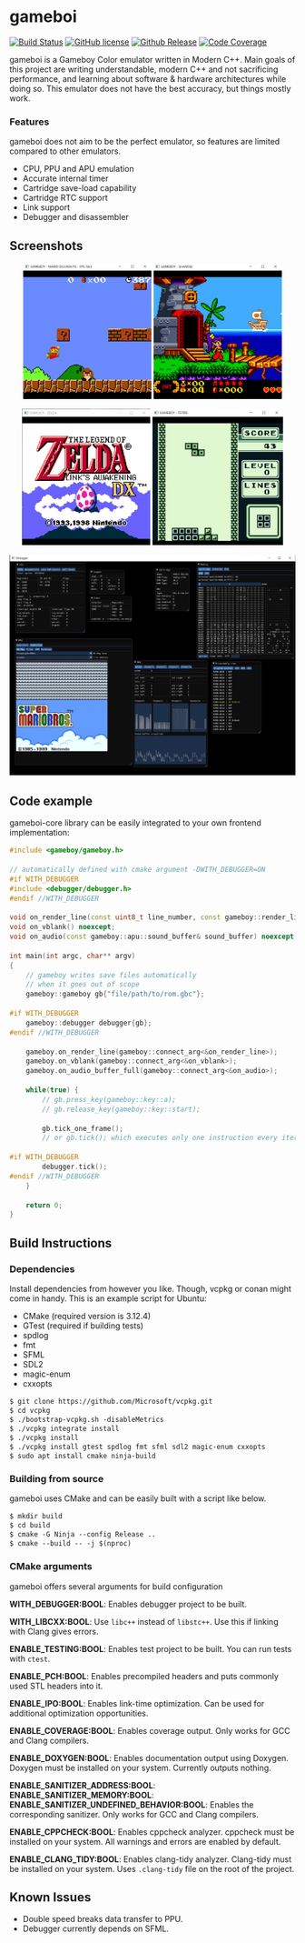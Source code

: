 # gameboi

[![Build Status](https://travis-ci.com/emrsmsrli/gameboi.svg?branch=master)](https://travis-ci.com/emrsmsrli/gameboi)
[![GitHub license](https://img.shields.io/github/license/Naereen/StrapDown.js.svg)](https://github.com/emrsmsrli/gameboi/blob/master/LICENSE)
[![Github Release](https://img.shields.io/github/v/release/emrsmsrli/gameboi)](https://github.com/emrsmsrli/gameboi/releases)
[![Code Coverage](https://img.shields.io/codecov/c/gh/emrsmsrli/gameboi)](https://codecov.io/gh/emrsmsrli/gameboi)

gameboi is a Gameboy Color emulator written in Modern C++. Main goals of this project are 
writing understandable, modern C++ and not sacrificing performance, 
and learning about software & hardware architectures while doing so. 
This emulator does not have the best accuracy, but things mostly work.

### Features

gameboi does not aim to be the perfect emulator, 
so features are limited compared to other emulators.

- CPU, PPU and APU emulation
- Accurate internal timer
- Cartridge save-load capability
- Cartridge RTC support
- Link support
- Debugger and disassembler

## Screenshots

<p align="center">
    <img src="screenshots/mario.png" height=240 />
    <img src="screenshots/shantae.png" height=240 />
</p>
<p align="center">
    <img src="screenshots/zelda.png" height=240 />
    <img src="screenshots/tetris.png" height=240 />
</p>
<p align="center">
    <img src="screenshots/debugger.png" width=750 />
</p>

## Code example

gameboi-core library can be easily integrated to your own frontend implementation:
```cpp
#include <gameboy/gameboy.h>

// automatically defined with cmake argument -DWITH_DEBUGGER=ON
#if WITH_DEBUGGER
#include <debugger/debugger.h>
#endif //WITH_DEBUGGER

void on_render_line(const uint8_t line_number, const gameboy::render_line& line) noexcept;
void on_vblank() noexcept;
void on_audio(const gameboy::apu::sound_buffer& sound_buffer) noexcept;

int main(int argc, char** argv) 
{
    // gameboy writes save files automatically 
    // when it goes out of scope
    gameboy::gameboy gb{"file/path/to/rom.gbc"};

#if WITH_DEBUGGER
    gameboy::debugger debugger{gb};
#endif //WITH_DEBUGGER

    gameboy.on_render_line(gameboy::connect_arg<&on_render_line>);
    gameboy.on_vblank(gameboy::connect_arg<&on_vblank>);
    gameboy.on_audio_buffer_full(gameboy::connect_arg<&on_audio>);

    while(true) {
        // gb.press_key(gameboy::key::a);
        // gb.release_key(gameboy::key::start);

        gb.tick_one_frame();
        // or gb.tick(); which executes only one instruction every iteration

#if WITH_DEBUGGER
        debugger.tick();
#endif //WITH_DEBUGGER
    }

    return 0;
}
```

## Build Instructions

### Dependencies

Install dependencies from however you like. Though, vcpkg or conan might come in handy.
This is an example script for Ubuntu:

- CMake (required version is 3.12.4)
- GTest (required if building tests)
- spdlog
- fmt
- SFML
- SDL2
- magic-enum
- cxxopts

```shell script
$ git clone https://github.com/Microsoft/vcpkg.git
$ cd vcpkg
$ ./bootstrap-vcpkg.sh -disableMetrics
$ ./vcpkg integrate install
$ ./vcpkg install
$ ./vcpkg install gtest spdlog fmt sfml sdl2 magic-enum cxxopts
$ sudo apt install cmake ninja-build
```

### Building from source

gameboi uses CMake and can be easily built with a script like below.

```shell script
$ mkdir build
$ cd build
$ cmake -G Ninja --config Release ..
$ cmake --build -- -j $(nproc)
```

### CMake arguments

gameboi offers several arguments for build configuration

**WITH_DEBUGGER:BOOL**: Enables debugger project to be built.

**WITH_LIBCXX:BOOL**: Use `libc++` instead of `libstc++`. 
Use this if linking with Clang gives errors.

**ENABLE_TESTING:BOOL**: Enables test project to be built. You can run tests with `ctest`.

**ENABLE_PCH:BOOL**: Enables precompiled headers and puts commonly used STL headers into it.

**ENABLE_IPO:BOOL**: Enables link-time optimization. 
Can be used for additional optimization opportunities.

**ENABLE_COVERAGE:BOOL**: Enables coverage output. Only works for GCC and Clang compilers.

**ENABLE_DOXYGEN:BOOL**: Enables documentation output using Doxygen. 
Doxygen must be installed on your system. 
Currently outputs nothing.

**ENABLE_SANITIZER_ADDRESS:BOOL**: \
**ENABLE_SANITIZER_MEMORY:BOOL**: \
**ENABLE_SANITIZER_UNDEFINED_BEHAVIOR:BOOL**: 
Enables the corresponding sanitizer. Only works for GCC and Clang compilers.

**ENABLE_CPPCHECK:BOOL**: Enables cppcheck analyzer. cppcheck must be installed on your system. 
All warnings and errors are enabled by default.

**ENABLE_CLANG_TIDY:BOOL**: Enables clang-tidy analyzer. 
Clang-tidy must be installed on your system. 
Uses `.clang-tidy` file on the root of the project.

## Known Issues

* Double speed breaks data transfer to PPU.
* Debugger currently depends on SFML.
